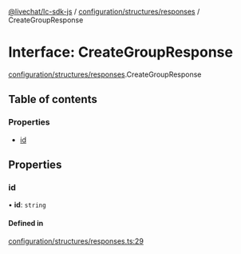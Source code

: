 [@livechat/lc-sdk-js](../README.md) / [configuration/structures/responses](../modules/configuration_structures_responses.md) / CreateGroupResponse

# Interface: CreateGroupResponse

[configuration/structures/responses](../modules/configuration_structures_responses.md).CreateGroupResponse

## Table of contents

### Properties

- [id](configuration_structures_responses.CreateGroupResponse.md#id)

## Properties

### id

• **id**: `string`

#### Defined in

[configuration/structures/responses.ts:29](https://github.com/livechat/lc-sdk-js/blob/c7b3817/src/configuration/structures/responses.ts#L29)
